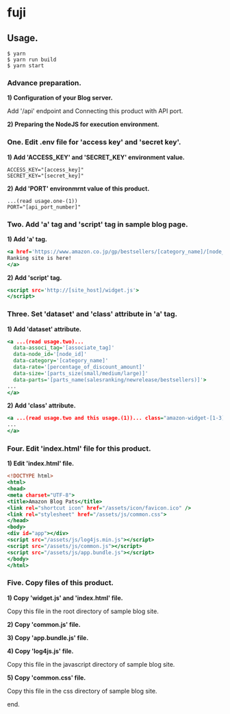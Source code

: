 # fuji

## Usage.

```shell-session:~/fuji
$ yarn
$ yarn run build
$ yarn start
```

### Advance preparation.

**1) Configuration of your Blog server.**

  Add '/api' endpoint and Connecting this product with API port.

**2) Preparing the NodeJS for execution environment.**

### One. Edit .env file for 'access key' and 'secret key'.

**1) Add 'ACCESS_KEY' and 'SECRET_KEY' environment value.**

```file:.env
ACCESS_KEY="[access_key]"
SECRET_KEY="[secret_key]"
```

**2) Add 'PORT' environmrnt value of this product.**

```file:.env
...(read usage.one-(1))
PORT="[api_port_number]"
```

### Two. Add 'a' tag and 'script' tag in sample blog page.

**1) Add 'a' tag.**

```html:sample.html
<a href='https://www.amazon.co.jp/gp/bestsellers/[category_name]/[node_id]/ref=zg_bs_nav_hb_2_[child_node_id]' target='blank'>
Ranking site is here!
</a>
```

**2) Add 'script' tag.**

```html:sample.html
<script src='http://[site_host]/widget.js'>
</script>
```

### Three. Set 'dataset' and 'class' attribute in 'a' tag.

**1) Add 'dataset' attribute.**

```html:sample.html
<a ...(read usage.two)... 
  data-associ_tag='[associate_tag]'
  data-node_id='[node_id]'
  data-category='[category_name]'
  data-rate='[percentage_of_discount_amount]'
  data-size='[parts_size(small/medium/large)]'
  data-parts='[parts_name(salesranking/newrelease/bestsellers)]'>
...
</a>
```

**2) Add 'class' attribute.**

```html:sample.html
<a ...(read usage.two and this usage.(1))... class="amazon-widget-[1-3]">
...
</a>
```

### Four. Edit 'index.html' file for this product.

**1) Edit 'index.html' file.**

```html:index.html
<!DOCTYPE html>
<html>
<head>
<meta charset="UTF-8">
<title>Amazon Blog Pats</title>
<link rel="shortcut icon" href="/assets/icon/favicon.ico" />
<link rel="stylesheet" href="/assets/js/common.css">
</head>
<body>
<div id="app"></div>
<script src="/assets/js/log4js.min.js"></script>
<script src="/assets/js/common.js"></script>
<script src="/assets/js/app.bundle.js"></script>
</body>
</html>
```

### Five.  Copy files of this product.

**1) Copy 'widget.js' and 'index.html' file.**

  Copy this file in the root directory of sample blog site.

**2) Copy 'common.js' file.**

**3) Copy 'app.bundle.js' file.**

**4) Copy 'log4js.js' file.**

  Copy this file in the javascript directory of sample blog site.

**5) Copy 'common.css' file.**

  Copy this file in the css directory of sample blog site.

end.
